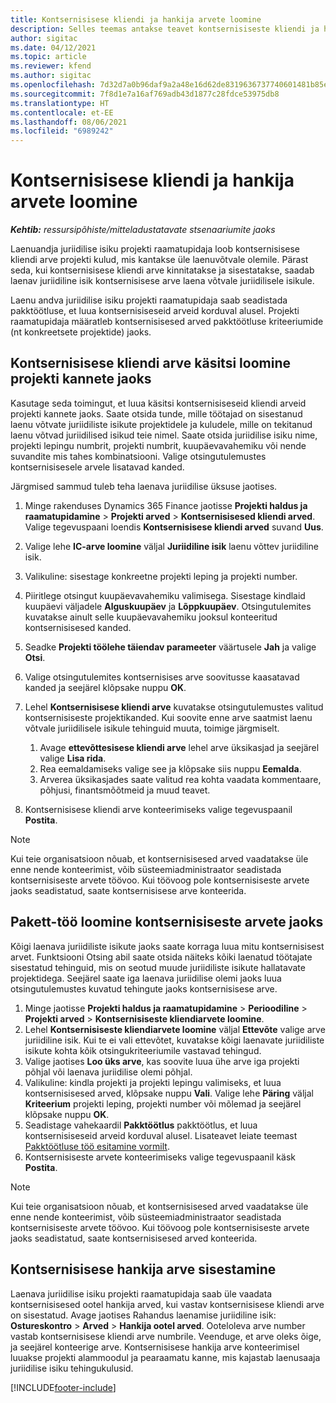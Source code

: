```yaml
---
title: Kontsernisisese kliendi ja hankija arvete loomine
description: Selles teemas antakse teavet kontsernisiseste kliendi ja hankija arvete koostamise kohta.
author: sigitac
ms.date: 04/12/2021
ms.topic: article
ms.reviewer: kfend
ms.author: sigitac
ms.openlocfilehash: 7d32d7a0b96daf9a2a48e16d62de8319636737740601481b85ee887948e31110
ms.sourcegitcommit: 7f8d1e7a16af769adb43d1877c28fdce53975db8
ms.translationtype: HT
ms.contentlocale: et-EE
ms.lasthandoff: 08/06/2021
ms.locfileid: "6989242"
---
```

# <a name="create-intercompany-customer-and-vendor-invoices"></a>Kontsernisisese kliendi ja hankija arvete loomine

_**Kehtib:** ressursipõhiste/mitteladustatavate stsenaariumite jaoks_

Laenuandja juriidilise isiku projekti raamatupidaja loob kontsernisisese kliendi arve projekti kulud, mis kantakse üle laenuvõtvale olemile. Pärast seda, kui kontsernisisese kliendi arve kinnitatakse ja sisestatakse, saadab laenav juriidiline isik kontsernisisese arve laena võtvale juriidilisele isikule.

Laenu andva juriidilise isiku projekti raamatupidaja saab seadistada pakktöötluse, et luua kontsernisiseseid arveid korduval alusel. Projekti raamatupidaja määratleb kontsernisisesed arved pakktöötluse kriteeriumide (nt konkreetsete projektide) jaoks.

## <a name="manually-create-an-intercompany-customer-invoice-for-project-transactions"></a>Kontsernisisese kliendi arve käsitsi loomine projekti kannete jaoks 

Kasutage seda toimingut, et luua käsitsi kontsernisiseseid kliendi arveid projekti kannete jaoks. Saate otsida tunde, mille töötajad on sisestanud laenu võtvate juriidiliste isikute projektidele ja kuludele, mille on tekitanud laenu võtvad juriidilised isikud teie nimel. Saate otsida juriidilise isiku nime, projekti lepingu numbrit, projekti numbrit, kuupäevavahemiku või nende suvandite mis tahes kombinatsiooni. Valige otsingutulemustes kontsernisisesele arvele lisatavad kanded. 

Järgmised sammud tuleb teha laenava juriidilise üksuse jaotises. 

1. Minge rakenduses Dynamics 365 Finance jaotisse **Projekti haldus ja raamatupidamine** > **Projekti arved** > **Kontsernisisesed kliendi arved**. Valige tegevuspaani loendis **Kontsernisisese kliendi arved** suvand **Uus**.
2. Valige lehe **IC-arve loomine** väljal **Juriidiline isik** laenu võttev juriidiline isik.
3. Valikuline: sisestage konkreetne projekti leping ja projekti number.
4. Piiritlege otsingut kuupäevavahemiku valimisega. Sisestage kindlaid kuupäevi väljadele **Alguskuupäev** ja **Lõppkuupäev**. Otsingutulemites kuvatakse ainult selle kuupäevavahemiku jooksul konteeritud kontsernisisesed kanded.
5. Seadke **Projekti töölehe täiendav parameeter** väärtusele **Jah** ja valige **Otsi**.
6. Valige otsingutulemites kontsernisises arve soovitusse kaasatavad kanded ja seejärel klõpsake nuppu **OK**.
7. Lehel **Kontsernisisese kliendi arve** kuvatakse otsingutulemustes valitud kontsernisiseste projektikanded. Kui soovite enne arve saatmist laenu võtvale juriidilisele isikule tehinguid muuta, toimige järgmiselt.
  
    1. Avage **ettevõttesisese kliendi arve** lehel arve üksikasjad ja seejärel valige **Lisa rida**.
    2. Rea eemaldamiseks valige see ja klõpsake siis nuppu **Eemalda**.
    3. Arverea üksikasjades saate valitud rea kohta vaadata kommentaare, põhjusi, finantsmõõtmeid ja muud teavet.
    
8. Kontsernisisese kliendi arve konteerimiseks valige tegevuspaanil **Postita**.

> [!NOTE]
> Kui teie organisatsioon nõuab, et kontsernisisesed arved vaadatakse üle enne nende konteerimist, võib süsteemiadministraator seadistada kontsernisiseste arvete töövoo. Kui töövoog pole kontsernisiseste arvete jaoks seadistatud, saate kontsernisisese arve konteerida.

## <a name="create-a-batch-job-for-intercompany-invoices"></a>Pakett-töö loomine kontsernisiseste arvete jaoks

Kõigi laenava juriidiliste isikute jaoks saate korraga luua mitu kontsernisisest arvet. Funktsiooni Otsing abil saate otsida näiteks kõiki laenatud töötajate sisestatud tehinguid, mis on seotud muude juriidiliste isikute hallatavate projektidega. Seejärel saate iga laenava juriidilise olemi jaoks luua otsingutulemustes kuvatud tehingute jaoks kontsernisisese arve.

1. Minge jaotisse **Projekti haldus ja raamatupidamine** > **Perioodiline** > **Projekti arved** > **Kontsernisiseste kliendiarvete loomine**.
2. Lehel **Kontsernisiseste kliendiarvete loomine** väljal **Ettevõte** valige arve juriidiline isik. Kui te ei vali ettevõtet, kuvatakse kõigi laenavate juriidiliste isikute kohta kõik otsingukriteeriumile vastavad tehingud.
3. Valige jaotises **Loo üks arve**, kas soovite luua ühe arve iga projekti põhjal või laenava juriidilise olemi põhjal.
4. Valikuline: kindla projekti ja projekti lepingu valimiseks, et luua kontsernisisesed arved, klõpsake nuppu **Vali**. Valige lehe **Päring** väljal **Kriteerium** projekti leping, projekti number või mõlemad ja seejärel klõpsake nuppu **OK**.
5. Seadistage vahekaardil **Pakktöötlus** pakktöötlus, et luua kontsernisiseseid arveid korduval alusel. Lisateavet leiate teemast [Pakktöötluse töö esitamine vormilt](/dynamicsax-2012/appuser-itpro/submit-a-batch-processing-job-from-a-form).
6. Kontsernisiseste arvete konteerimiseks valige tegevuspaanil käsk **Postita**.

> [!NOTE]
> Kui teie organisatsioon nõuab, et kontsernisisesed arved vaadatakse üle enne nende konteerimist, võib süsteemiadministraator seadistada kontsernisiseste arvete töövoo. Kui töövoog pole kontsernisiseste arvete jaoks seadistatud, saate kontsernisisesed arved konteerida.

## <a name="post-the-intercompany-vendor-invoice"></a>Kontsernisisese hankija arve sisestamine

Laenava juriidilise isiku projekti raamatupidaja saab üle vaadata kontsernisisesed ootel hankija arved, kui vastav kontsernisisese kliendi arve on sisestatud. Avage jaotises Rahandus laenamise juriidiline isik: **Ostureskontro** > **Arved** > **Hankija ootel arved**. Ooteloleva arve number vastab kontsernisisese kliendi arve numbrile. Veenduge, et arve oleks õige, ja seejärel konteerige arve. Kontsernisisese hankija arve konteerimisel luuakse projekti alammoodul ja pearaamatu kanne, mis kajastab laenusaaja juriidilise isiku tehingukulusid.


[!INCLUDE[footer-include](../includes/footer-banner.md)]
